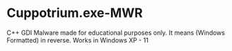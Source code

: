# Cuppotrium.exe-MWR
C++ GDI Malware made for educational purposes only. It means (Windows Formatted) in reverse. Works in Windows XP - 11

